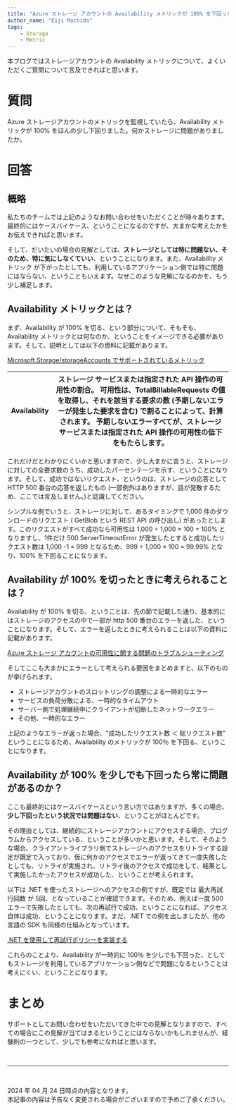 ```yaml
---
title: "Azure ストレージ アカウントの Availability メトリックが 100% を下回ったときの考え方について"
author_name: "Eiji Mochida"
tags:
    - Storage
    - Metric
---
```


本ブログではストレージアカウントの Availability メトリックについて、よくいただくご質問について言及できればと思います。

# 質問
Azure ストレージアカウントのメトリックを監視していたら、Availability メトリックが 100% をほんの少し下回りました。何かストレージに問題がありましたか。

# 回答

## 概略
私たちのチームでは上記のようなお問い合わせをいただくことが時々あります。最終的にはケースバイケース、ということになるのですが、大まかな考えたかをお伝えできればと思います。

そして、だいたいの場合の見解としては、**ストレージとしては特に問題ない、そのため、特に気にしなくていい**、ということになります。また、Availability メトリック が下がったとしても、利用しているアプリケーション側では特に問題にはならない、ということもいえます。なぜこのような見解になるのかを、もう少し補足します。


## Availability メトリックとは？
まず、Availability が 100% を切る、という部分について、そもそも、Availability メトリックとは何なのか、ということをイメージできる必要があります。そして、説明としては以下の資料に記載があります。

[Microsoft.Storage/storageAccounts でサポートされているメトリック](https://learn.microsoft.com/ja-jp/azure/azure-monitor/reference/supported-metrics/microsoft-storage-storageaccounts-metrics)


| Availability | ストレージ サービスまたは指定された API 操作の可用性の割合。 可用性は、TotalBillableRequests の値を取得し、それを該当する要求の数 (予期しないエラーが発生した要求を含む) で割ることによって、計算されます。 予期しないエラーすべてが、ストレージ サービスまたは指定された API 操作の可用性の低下をもたらします。 
|--|--|

これだけだとわかりにくいかと思いますので、少し大まかに言うと、ストレージに対しての全要求数のうち、成功したパーセンテージを示す、ということになります。そして、成功ではないリクエスト、というのは、ストレージの応答として HTTP 500 番台の応答を返したもの (一部例外はありますが、話が発散するため、ここでは言及しません。)と認識してください。

シンプルな例でいうと、ストレージに対して、あるタイミングで 1,000 件のダウンロードのリクエスト ( GetBlob という REST API の呼び出し) があったとします。このリクエストがすべて成功なら可用性は 1,000 ÷ 1,000 × 100 = 100% となりますし、1件だけ 500 ServerTimeoutError が発生したとすると成功したリクエスト数は 1,000 -1 = 999 となるため、999 ÷ 1,000 × 100 = 99.99% となり、100% を下回ることになります。

## Availability が 100% を切ったときに考えられることは？
Availability が 100% を切る、ということは、先の節で記載した通り、基本的にはストレージのアクセスの中で一部が http 500 番台のエラーを返した、ということになります。そして、エラーを返したときに考えられることは以下の資料に記載があります。

[Azure ストレージ アカウントの可用性に関する問題のトラブルシューティング](https://learn.microsoft.com/ja-jp/troubleshoot/azure/azure-storage/blobs/alerts/troubleshoot-storage-availability?toc=%2Fazure%2Fstorage%2Fblobs%2Ftoc.json)

そしてここも大まかにエラーとして考えられる要因をまとめますと、以下のものが挙げられます。

- ストレージアカウントのスロットリングの調整による一時的なエラー
- サービスの負荷分散による、一時的なタイムアウト
- サーバー側で処理継続中にクライアントが切断したネットワークエラー
- その他、一時的なエラー

上記のようなエラーが返った場合、"成功したリクエスト数 ＜ 総リクエスト数" ということになるため、Availability のメトリックが 100％ を下回る、ということになります。

## Availability が 100% を少しでも下回ったら常に問題があるのか？
ここも最終的にはケースバイケースという言い方ではありますが、多くの場合、**少し下回ったという状況では問題はない**、ということがほとんどです。

その理由としては、継続的にストレージアカウントにアクセスする場合、プログラムからアクセスしている、ということが多いかと思います。そして、そのような場合、クライアントライブラリ側でストレージへのアクセスをリトライする設定が既定で入っており、仮に何かのアクセスでエラーが返ってきて一度失敗したとしても、リトライが実施され、リトライ後のアクセスで成功をして、結果として実施したかったアクセスが成功した、ということが考えられます。

以下は .NET を使ったストレージへのアクセスの例ですが、既定では 最大再試行回数 が 5回、となっていることが確認できます。そのため、例えば一度 500 エラーで失敗したとしても、次の再試行で成功、ということになれば、アクセス自体は成功、ということになります。まだ、.NET での例を出しましたが、他の言語の SDK も同様の仕組みとなっています。

[.NET を使用して再試行ポリシーを実装する](https://learn.microsoft.com/ja-jp/azure/storage/blobs/storage-retry-policy)

これらのことより、Availability が一時的に 100％ を少しでも下回った、としてもストレージを利用しているアプリケーション側などで問題になるということは考えにくい、ということになります。


# まとめ
サポートとしてお問い合わせをいただいてきた中での見解となりますので、すべての場合にこの見解が当てはまるということにはならないかもしれませんが、経験則の一つとして、少しでも参考になればと思います。


<br>

---

<br>

2024 年 04 月 24 日時点の内容となります。<br>
本記事の内容は予告なく変更される場合がございますので予めご了承ください。

<br>